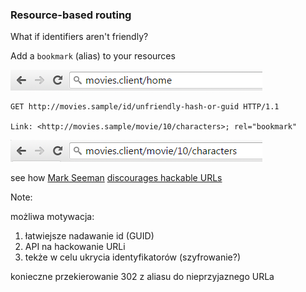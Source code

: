 ### Resource-based routing

What if identifiers aren't friendly?

<!-- .element: class="fragment" -->
Add a `bookmark` (alias) to your resources

<img class="fragment" alt="browser address before" src="/hateoas/img/routing-before.PNG" />

<pre class="fragment"><code class="http">GET http://movies.sample/id/unfriendly-hash-or-guid HTTP/1.1

Link: &lt;http://movies.sample/movie/10/characters>; rel="bookmark"</code></pre>

<img class="fragment" alt="browser address after" src="/hateoas/img/routing-after.PNG" />

<!-- .element: class="attribution" -->
see how [Mark Seeman](http://twitter.com/ploeh) [discourages hackable URLs](http://blog.ploeh.dk/2013/05/01/rest-lesson-learned-avoid-hackable-urls/)

Note:

możliwa motywacja:

1. łatwiejsze nadawanie id (GUID)
1. API na hackowanie URLi
1. tekże w celu ukrycia identyfikatorów (szyfrowanie?)

konieczne przekierowanie 302 z aliasu do nieprzyjaznego URLa
